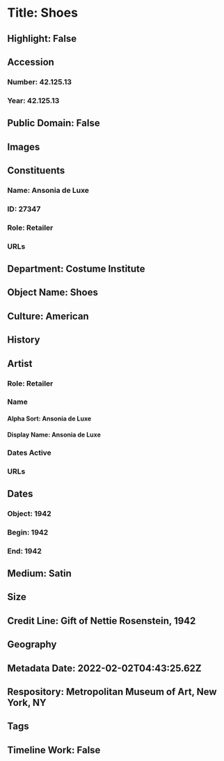 # Title: Shoes
## Highlight: False
## Accession
### Number: 42.125.13
### Year: 42.125.13
## Public Domain: False
## Images
## Constituents
### Name: Ansonia de Luxe
### ID: 27347
### Role: Retailer
### URLs
## Department: Costume Institute
## Object Name: Shoes
## Culture: American
## History
## Artist
### Role: Retailer
### Name
#### Alpha Sort: Ansonia de Luxe
#### Display Name: Ansonia de Luxe
### Dates Active
### URLs
## Dates
### Object: 1942
### Begin: 1942
### End: 1942
## Medium: Satin
## Size
## Credit Line: Gift of Nettie Rosenstein, 1942
## Geography
## Metadata Date: 2022-02-02T04:43:25.62Z
## Respository: Metropolitan Museum of Art, New York, NY
## Tags
## Timeline Work: False